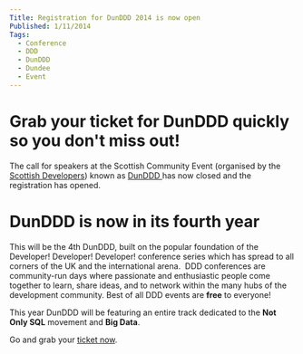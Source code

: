 ```yaml
---
Title: Registration for DunDDD 2014 is now open
Published: 1/11/2014
Tags: 
  - Conference
  - DDD
  - DunDDD
  - Dundee
  - Event
---
```


# Grab your ticket for DunDDD quickly so you don't miss out!

The call for speakers at the Scottish Community Event (organised by the [Scottish Developers](http://scottishdevelopers.com/)) known as [DunDDD ](http://dun.dddscotland.co.uk/speaker)has now closed and the registration has opened.

<!--more-->

# DunDDD is now in its fourth year

This will be the 4th DunDDD, built on the popular foundation of the Developer! Developer! Developer! conference series which has spread to all corners of the UK and the international arena.  DDD conferences are community-run days where passionate and enthusiastic people come together to learn, share ideas, and to network within the many hubs of the development community. Best of all DDD events are **free** to everyone!

This year DunDDD will be featuring an entire track dedicated to the **Not Only SQL** movement and **Big Data**.

Go and grab your [ticket now](http://dun.dddscotland.co.uk/registration).
